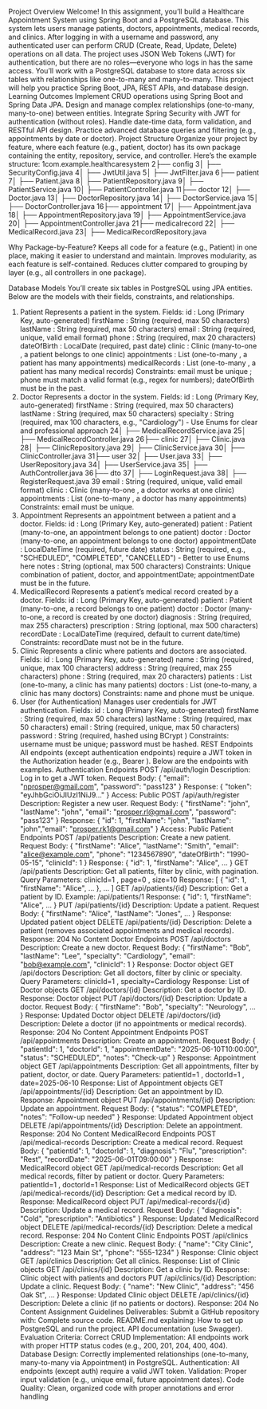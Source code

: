 Project Overview
Welcome! In this assignment, youʼll build a Healthcare Appointment System using Spring Boot and a PostgreSQL database. This
system lets users manage patients, doctors, appointments, medical records, and clinics. After logging in with a username and
password, any authenticated user can perform CRUD (Create, Read, Update, Delete) operations on all data. The project uses
JSON Web Tokens (JWT) for authentication, but there are no roles—everyone who logs in has the same access. Youʼll work with a
PostgreSQL database to store data across six tables with relationships like one-to-many and many-to-many. This project will help
you practice Spring Boot, JPA, REST APIs, and database design.
Learning Outcomes
Implement CRUD operations using Spring Boot and Spring Data JPA.
Design and manage complex relationships (one-to-many, many-to-one) between entities.
Integrate Spring Security with JWT for authentication (without roles).
Handle date-time data, form validation, and RESTful API design.
Practice advanced database queries and filtering (e.g., appointments by date or doctor).
Project Structure
Organize your project by feature, where each feature (e.g., patient, doctor) has its own package containing the entity, repository,
service, and controller. Hereʼs the example structure:
1com.example.healthcaresystem
2├── config
3│   ├── SecurityConfig.java
4│   ├── JwtUtil.java
5│   ├── JwtFilter.java
6├── patient
7│   ├── Patient.java
8│   ├── PatientRepository.java
9│   ├── PatientService.java
10│   ├── PatientController.java
11├── doctor
12│   ├── Doctor.java
13│   ├── DoctorRepository.java
14│   ├── DoctorService.java
15│   ├── DoctorController.java
16├── appointment
17│   ├── Appointment.java
18│   ├── AppointmentRepository.java
19│   ├── AppointmentService.java
20│   ├── AppointmentController.java
21├── medicalrecord
22│   ├── MedicalRecord.java
23│   ├── MedicalRecordRepository.java

Why Package-by-Feature?
Keeps all code for a feature (e.g., Patient) in one place, making it easier to understand and maintain.
Improves modularity, as each feature is self-contained.
Reduces clutter compared to grouping by layer (e.g., all controllers in one package).

Database Models
Youʼll create six tables in PostgreSQL using JPA entities. Below are the models with their fields, constraints, and relationships.
1. Patient
Represents a patient in the system.
Fields:
id : Long (Primary Key, auto-generated)
firstName : String (required, max 50 characters)
lastName : String (required, max 50 characters)
email : String (required, unique, valid email format)
phone : String (required, max 20 characters)
dateOfBirth : LocalDate (required, past date)
clinic : Clinic (many-to-one , a patient belongs to one clinic)
appointments : List (one-to-many , a patient has many appointments)
medicalRecords : List (one-to-many , a patient has many medical records)
Constraints: email  must be unique ; phone  must match a valid format (e.g., regex  for numbers); dateOfBirth  must be in
the past.
2. Doctor
Represents a doctor in the system.
Fields:
id : Long (Primary Key, auto-generated)
firstName : String (required, max 50 characters)
lastName : String (required, max 50 characters)
specialty : String (required, max 100 characters, e.g., "Cardiology") - Use Enums for clear and professional approach
24│   ├── MedicalRecordService.java
25│   ├── MedicalRecordController.java
26├── clinic
27│   ├── Clinic.java
28│   ├── ClinicRepository.java
29│   ├── ClinicService.java
30│   ├── ClinicController.java
31├── user
32│   ├── User.java
33│   ├── UserRepository.java
34│   ├── UserService.java
35│   ├── AuthController.java
36├── dto
37│   ├── LoginRequest.java
38│   ├── RegisterRequest.java
39
email : String (required, unique, valid email format)
clinic : Clinic  (many-to-one , a doctor works at one clinic)
appointments : List (one-to-many , a doctor has many appointments)
Constraints: email must be unique.
3. Appointment
Represents an appointment between a patient and a doctor.
Fields:
id : Long (Primary Key, auto-generated)
patient : Patient (many-to-one, an appointment belongs to one patient)
doctor : Doctor (many-to-one, an appointment belongs to one doctor)
appointmentDate : LocalDateTime (required, future date)
status : String (required, e.g., "SCHEDULED", "COMPLETED", "CANCELLED") - Better to use Enums  here
notes : String (optional, max 500 characters)
Constraints: Unique combination of patient, doctor, and appointmentDate; appointmentDate must be in the future.
4. MedicalRecord
Represents a patientʼs medical record created by a doctor.
Fields:
id : Long (Primary Key, auto-generated)
patient : Patient (many-to-one, a record belongs to one patient)
doctor : Doctor (many-to-one, a record is created by one doctor)
diagnosis : String (required, max 255 characters)
prescription : String (optional, max 500 characters)
recordDate : LocalDateTime  (required, default to current date/time)
Constraints: recordDate must not be in the future.
5. Clinic
Represents a clinic where patients and doctors are associated.
Fields:
id : Long (Primary Key, auto-generated)
name : String (required, unique, max 100 characters)
address : String (required, max 255 characters)
phone : String (required, max 20 characters)
patients : List (one-to-many, a clinic has many patients)
doctors : List (one-to-many, a clinic has many doctors)
Constraints: name and phone must be unique.
6. User (for Authentication)
Manages user credentials for JWT authentication.
Fields:
id : Long (Primary Key, auto-generated)
firstName  : String (required, max 50 characters)
lastName  : String (required, max 50 characters)
email : String (required, unique, max 50 characters)
password : String (required, hashed using BCrypt )
Constraints: username must be unique; password must be hashed.
REST Endpoints
All endpoints (except authentication endpoints) require a JWT token in the Authorization header  (e.g., Bearer <token> ). Below
are the endpoints with examples.
Authentication Endpoints
POST /api/auth/login
Description: Log in to get a JWT token.
Request Body: { "email": "nprosper@gmail.com", "password": "pass123" }
Response: { "token": "eyJhbGciOiJIUzI1NiJ9..." }
Access: Public
POST /api/auth/register
Description: Register a new user.
Request Body: { "firstName": "john", "lastName": "john", "email": "prosper.rl@gmail.com", "password":
"pass123" }
Response: { "id": 1, "firstName": "john", "lastName": "john","email": "prosper.rk1@gmail.com" }
Access: Public
Patient Endpoints
POST /api/patients
Description: Create a new patient.
Request Body: { "firstName": "Alice", "lastName": "Smith", "email": "alice@example.com", "phone":
"1234567890", "dateOfBirth": "1990-05-15", "clinicId": 1 }
Response: { "id": 1, "firstName": "Alice", ... }
GET /api/patients
Description: Get all patients, filter by clinic, with pagination.
Query Parameters: clinicId=1 , page=0 , size=10
Response: [ { "id": 1, "firstName": "Alice", ... }, ... ]
GET /api/patients/{id}
Description: Get a patient by ID.
Example: /api/patients/1
Response: { "id": 1, "firstName": "Alice", ... }
PUT /api/patients/{id}
Description: Update a patient.
Request Body: { "firstName": "Alice", "lastName": "Jones", ... }
Response: Updated patient object
DELETE /api/patients/{id}
Description: Delete a patient (removes associated appointments and medical records).
Response: 204 No Content
Doctor Endpoints
POST /api/doctors
Description: Create a new doctor.
Request Body: { "firstName": "Bob", "lastName": "Lee", "specialty": "Cardiology", "email": "bob@example.com",
"clinicId": 1 }
Response: Doctor object
GET /api/doctors
Description: Get all doctors, filter by clinic or specialty.
Query Parameters: clinicId=1 , specialty=Cardiology
Response: List of Doctor objects
GET /api/doctors/{id}
Description: Get a doctor by ID.
Response: Doctor object
PUT /api/doctors/{id}
Description: Update a doctor.
Request Body: { "firstName": "Bob", "specialty": "Neurology", ... }
Response: Updated Doctor object
DELETE /api/doctors/{id}
Description: Delete a doctor (if no appointments or medical records).
Response: 204 No Content
Appointment Endpoints
POST /api/appointments
Description: Create an appointment.
Request Body: { "patientId": 1, "doctorId": 1, "appointmentDate": "2025-06-10T10:00:00", "status":
"SCHEDULED", "notes": "Check-up" }
Response: Appointment object
GET /api/appointments
Description: Get all appointments, filter by patient, doctor, or date.
Query Parameters: patientId=1 , doctorId=1 , date=2025-06-10
Response: List of Appointment objects
GET /api/appointments/{id}
Description: Get an appointment by ID.
Response: Appointment object
PUT /api/appointments/{id}
Description: Update an appointment.
Request Body: { "status": "COMPLETED", "notes": "Follow-up needed" }
Response: Updated Appointment object
DELETE /api/appointments/{id}
Description: Delete an appointment.
Response: 204 No Content
MedicalRecord Endpoints
POST /api/medical-records
Description: Create a medical record.
Request Body: { "patientId": 1, "doctorId": 1, "diagnosis": "Flu", "prescription": "Rest", "recordDate":
"2025-06-01T09:00:00" }
Response: MedicalRecord object
GET /api/medical-records
Description: Get all medical records, filter by patient or doctor.
Query Parameters: patientId=1 , doctorId=1
Response: List of MedicalRecord objects
GET /api/medical-records/{id}
Description: Get a medical record by ID.
Response: MedicalRecord object
PUT /api/medical-records/{id}
Description: Update a medical record.
Request Body: { "diagnosis": "Cold", "prescription": "Antibiotics" }
Response: Updated MedicalRecord object
DELETE /api/medical-records/{id}
Description: Delete a medical record.
Response: 204 No Content
Clinic Endpoints
POST /api/clinics
Description: Create a new clinic.
Request Body: { "name": "City Clinic", "address": "123 Main St", "phone": "555-1234" }
Response: Clinic object
GET /api/clinics
Description: Get all clinics.
Response: List of Clinic objects
GET /api/clinics/{id}
Description: Get a clinic by ID.
Response: Clinic object with patients and doctors
PUT /api/clinics/{id}
Description: Update a clinic.
Request Body: { "name": "New Clinic", "address": "456 Oak St", ... }
Response: Updated Clinic object
DELETE /api/clinics/{id}
Description: Delete a clinic (if no patients or doctors).
Response: 204 No Content
Assignment Guidelines
Deliverables:
Submit a GitHub repository with:
Complete source code.
README.md  explaining:
How to set up PostgreSQL and run the project.
API documentation (use Swagger).
Evaluation Criteria:
Correct CRUD Implementation: All endpoints work with proper HTTP status codes (e.g., 200, 201, 204, 400, 404).
Database Design: Correctly implemented relationships (one-to-many, many-to-many via Appointment) in PostgreSQL.
Authentication: All endpoints (except auth) require a valid JWT token.
Validation: Proper input validation (e.g., unique email, future appointment dates).
Code Quality: Clean, organized code with proper annotations and error handling
